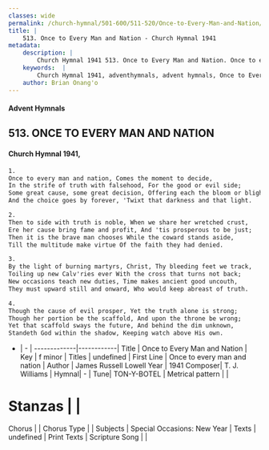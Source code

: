 ```yaml
---
classes: wide
permalink: /church-hymnal/501-600/511-520/Once-to-Every-Man-and-Nation/
title: |
    513. Once to Every Man and Nation - Church Hymnal 1941
metadata:
    description: |
        Church Hymnal 1941 513. Once to Every Man and Nation. Once to every man and nation, Comes the moment to decide, In the strife of truth with falsehood, For the good or evil side; Some great cause, some great decision, Offering each the bloom or blight, And the choice goes by forever, 'Twixt that darkness and that light. 
    keywords:  |
        Church Hymnal 1941, adventhymnals, advent hymnals, Once to Every Man and Nation, Once to every man and nation. 
    author: Brian Onang'o
---
```


#### Advent Hymnals
## 513. ONCE TO EVERY MAN AND NATION
####  Church Hymnal 1941,

```txt
1.
Once to every man and nation, Comes the moment to decide,
In the strife of truth with falsehood, For the good or evil side;
Some great cause, some great decision, Offering each the bloom or blight,
And the choice goes by forever, 'Twixt that darkness and that light.

2.
Then to side with truth is noble, When we share her wretched crust,
Ere her cause bring fame and profit, And 'tis prosperous to be just;
Then it is the brave man chooses While the coward stands aside,
Till the multitude make virtue Of the faith they had denied.

3.
By the light of burning martyrs, Christ, Thy bleeding feet we track,
Toiling up new Calv'ries ever With the cross that turns not back;
New occasions teach new duties, Time makes ancient good uncouth,
They must upward still and onward, Who would keep abreast of truth.

4.
Though the cause of evil prosper, Yet the truth alone is strong;
Though her portion be the scaffold, And upon the throne be wrong;
Yet that scaffold sways the future, And behind the dim unknown,
Standeth God within the shadow, Keeping watch above His own.

```

- |   -  |
-------------|------------|
Title | Once to Every Man and Nation |
Key | f minor |
Titles | undefined |
First Line | Once to every man and nation |
Author | James Russell Lowell
Year | 1941
Composer| T. J. Williams |
Hymnal|  - |
Tune| TON-Y-BOTEL |
Metrical pattern | |
# Stanzas |  |
Chorus |  |
Chorus Type |  |
Subjects | Special Occasions: New Year |
Texts | undefined |
Print Texts | 
Scripture Song |  |
    
